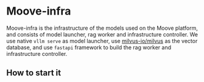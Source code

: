 # Moove-infra

Moove-infra is the infrastructure of the models used on the Moove platform, and consists of model launcher, rag worker and infrastructure controller. 
We use native `vllm serve` as model launcher, use [milvus-io/milvus](https://github.com/milvus-io/milvus) as the vector database, 
and use `fastapi` framework to build the rag worker and infrastructure controller.

## How to start it
